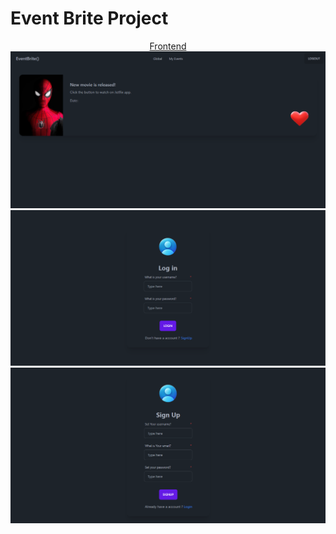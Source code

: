 <h1>Event Brite Project</h1>
<center><a href="https://google.com" >Frontend</a></center>
<img src="/img/1.png"/>
<img src="/img/2.png"/>
<img src="/img//3.png"/>
